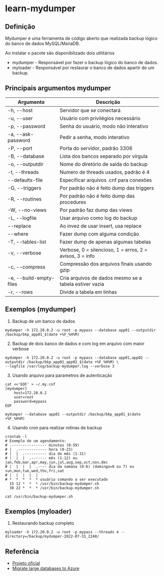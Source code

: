 # learn-mydumper

## Definição
Mydumper é uma ferramenta de código aberto que realizada backup lógico do banco de dados MySQL/MariaDB.

Ao instalar o pacote são disponibilizado dois utilitários

- mydumper - Responsável por fazer o backup lógico do banco de dados.
- myloader - Responsável por restaurar o banco de dados apartir de um backup.

## Principais argumentos mydumper
| Argumento               | Descrição                                                |
| ----------------------- | -------------------------------------------------------- |
| -h, --host              | Servidor que se conectará                                |
| -u, --user              | Usuário com privilégios necessário                       |
| -p, --password          | Senha do usuário, modo não interativo                    |
| -a, --ask-password      | Pedir a senha, modo interativo                           |
| -P, --port              | Porta do servidor, padrão 3306                           |
| -B, --database          | Lista dos bancos separado por vírgula                    |
| -o, --outputdir         | Nome do diretório de saída do backup                     |
| -t, --threads           | Numero de threads usados, padrão é 4                     |
| --defaults-file         | Especificar arquivos .cnf para conexões                  |
| -G, --triggers          | Por padrão não é feito dump das triggers                 |
| -R, --routines          | Por padrão não é feito dump das procedures               |
| -W, --no-views          | Por padrão faz dump das views                            |
| -L, --logfile           | Usar arquivo como log do backup                          |
| --replace               | Ao invez de usar insert, usa replace                     |
| --where                 | Fazer dump com alguma condição                           |
| -T, --tables-list       | Fazer dump de apenas algumas tabelas                     |
| -v, --verbose           | Verbose, 0 = silencioso, 1 = erros, 2 = avisos, 3 = info |
| -c, --compress          | Compressão dos arquivos finais usando gzip               |
| -e, --build-empty-files | Cria arquivos de dados mesmo se a tabela estiver vazia   |
| -r, --rows              | Divide a tabela em linhas                                |

## Exemplos (mydumper)
1. Backup de um banco de dados
```
mydumper -h 172.20.0.2 -u root -p mypass --database app01 --outputdir /backup/bkp_app01_$(date +%F_%H%M)
```

2. Backup de dois banco de dados e com log em arquivo com maior verbose
```
mydumper -h 172.20.0.2 -u root -p mypass --database app01,app02 --outputdir /backup/bkp_app01_app02_$(date +%F_%H%M) \
--logfile /var/log/backup-mydumper.log --verbose 3
```

3. Usando arquivo para parametros de autenticação
```
cat <<'EOF' > ~/.my.cnf
[mydumper]
    host=172.20.0.2
    user=root
    password=mypass
EOF

mydumper --database app01 --outputdir /backup/bkp_app01_$(date +%F_%H%M)
```

4. Usando cron para realizar rotinas de backup
```
crontab -l
# Exemplo de um agendamento:
# .---------------- minutos (0-59)
# |  .------------- hora (0-23)
# |  |  .---------- dia do mês (1-31)
# |  |  |  .------- mês (1-12) ou jan,feb,mar,apr,may,jun,jul,aug,sep,oct,nov,dec
# |  |  |  |  .---- dia da semana (0-6) (domingo=0 ou 7) ou sun,mon,tue,wed,thu,fri,sat
# |  |  |  |  |
# *  *  *  *  * usuário comando a ser executado
  15 12 *  *  * /usr/bin/backup-mydumper.sh
  30 22 *  *  * /usr/bin/backup-mydumper.sh
```
```
cat /usr/bin/backup-mydumper.sh
```

## Exemplos (myloader)
1. Restaurando backup completo
```
myloader -h 172.20.0.2 -u root -p mypass --threads 4 --directory=/backup/mydumper-2022-07-31_2248/
```

## Referência
- [Projeto oficial](https://github.com/mydumper/mydumper)
- [Migrate large databases to Azure](https://docs.microsoft.com/en-us/azure/mysql/single-server/concepts-migrate-mydumper-myloader)
